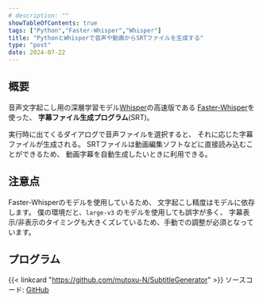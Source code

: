 ```yaml
---
# description: ""
showTableOfContents: true
tags: ["Python","Faster-Whisper","Whisper"]
title: "PythonとWhisperで音声や動画からSRTファイルを生成する"
type: "post"
date: 2024-07-22
---
```


## 概要
音声文字起こし用の深層学習モデル[Whisper](https://github.com/openai/whisper)の高速版である
[Faster-Whisper](https://github.com/SYSTRAN/faster-whisper)を使った、
**字幕ファイル生成プログラム**(SRT)。

実行時に出てくるダイアログで音声ファイルを選択すると、
それに応じた字幕ファイルが生成される。
SRTファイルは動画編集ソフトなどに直接読み込むことができるため、
動画字幕を自動生成したいときに利用できる。

## 注意点
Faster-Whisperのモデルを使用しているため、
文字起こし精度はモデルに依存します。
僕の環境だと、`large-v3` のモデルを使用しても誤字が多く、
字幕表示/非表示のタイミングも大きくズレているため、手動での調整が必須となっています。


## プログラム
{{< linkcard "https://github.com/mutoxu-N/SubtitleGenerator" >}}
ソースコード: [GitHub](https://github.com/mutoxu-N/SubtitleGenerator)